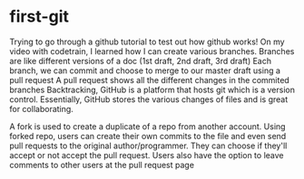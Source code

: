 # first-git

Trying to go through a github tutorial to test out how github works!
On my video with codetrain, I learned how I can create various branches. 
Branches are like different versions of a doc (1st draft, 2nd draft, 3rd draft)
Each branch, we can commit and choose to merge to our master draft using a pull request
A pull request shows all the different changes in the commited branches 
Backtracking, GitHub is a platform that hosts git which is a version control. Essentially,
GitHub stores the various changes of files and is great for collaborating. 

A fork is used to create a duplicate of a repo from another account. Using forked repo, 
users can create their own commits to the file and even send pull requests to the original
author/programmer. They can choose if they'll accept or not accept the pull request. 
Users also have the option to leave comments to other users at the pull request page
